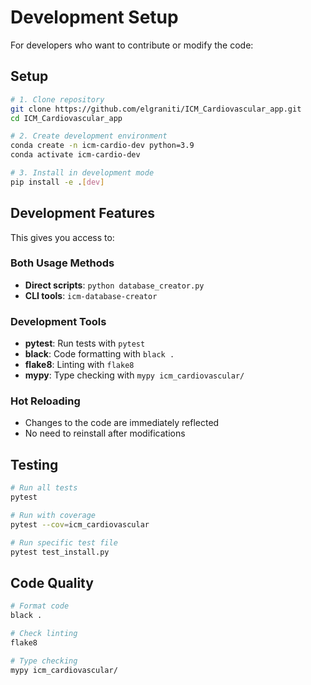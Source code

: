 # Development Setup

For developers who want to contribute or modify the code:

## Setup

```bash
# 1. Clone repository
git clone https://github.com/elgraniti/ICM_Cardiovascular_app.git
cd ICM_Cardiovascular_app

# 2. Create development environment
conda create -n icm-cardio-dev python=3.9
conda activate icm-cardio-dev

# 3. Install in development mode
pip install -e .[dev]
```

## Development Features

This gives you access to:

### Both Usage Methods
- **Direct scripts**: `python database_creator.py`
- **CLI tools**: `icm-database-creator`

### Development Tools
- **pytest**: Run tests with `pytest`
- **black**: Code formatting with `black .`
- **flake8**: Linting with `flake8`
- **mypy**: Type checking with `mypy icm_cardiovascular/`

### Hot Reloading
- Changes to the code are immediately reflected
- No need to reinstall after modifications

## Testing

```bash
# Run all tests
pytest

# Run with coverage
pytest --cov=icm_cardiovascular

# Run specific test file
pytest test_install.py
```

## Code Quality

```bash
# Format code
black .

# Check linting
flake8

# Type checking
mypy icm_cardiovascular/
```
